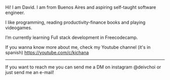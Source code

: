 Hi! I am David. I am from Buenos Aires and aspiring self-taught software engineer.

I like programming, reading productivity-finance books and playing videogames.

I’m currently learning Full stack development in Freecodecamp.

If you wanna know more about me, check my Youtube channel (it's in spanish) 
https://youtube.com/c/kichana

<hr>

If you want to reach me you can send me a DM on instagram @deivchoi or just send me an e-mail!

<!---
choidavid4/choidavid4 is a ✨ special ✨ repository because its `README.md` (this file) appears on your GitHub profile.
You can click the Preview link to take a look at your changes.
--->
